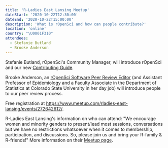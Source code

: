 ```yaml
---
title: 'R-Ladies East Lansing Meetup'
dateStart: '2020-10-22T12:30:00'
dateEnd: '2020-10-22T15:00:00'
description: 'What is rOpenSci and how can people contribute?'
location: 'online'
country: "\U0001F310"
attendees:
  - Stefanie Butland
  - Brooke Anderson
---
```

Stefanie Butland, rOpenSci's Community Manager, will introduce rOpenSci and our new [Contributing Guide](https://contributing.ropensci.org/). 

Brooke Anderson, an [rOpenSci Software Peer Review Editor](/blog/2019/01/31/more_editors/) (and Assistant Professor of Epidemiology and a Faculty Associate in the Department of Statistics at Colorado State University in her day job) will introduce people to our peer review process.  

Free registration at https://www.meetup.com/rladies-east-lansing/events/272642612/.

R-Ladies East Lansing's information on who can attend: "We encourage women and minority genders to present/lead most sessions, conversations but we have no restrictions whatsoever when it comes to membership, participation, and discussions. So, please join us and bring your R-family & R-friends!" More information on their [Meetup page](https://www.meetup.com/rladies-east-lansing/).
